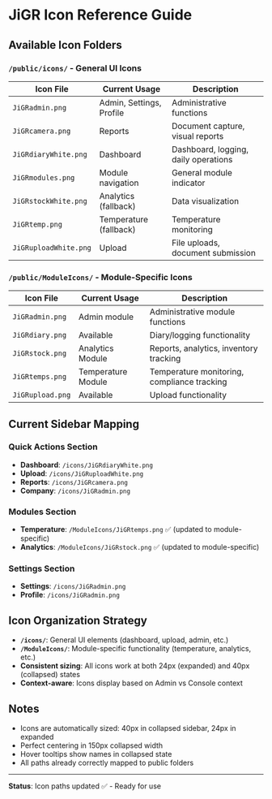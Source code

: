 # JiGR Icon Reference Guide

## Available Icon Folders

### `/public/icons/` - General UI Icons
| Icon File | Current Usage | Description |
|-----------|---------------|-------------|
| `JiGRadmin.png` | Admin, Settings, Profile | Administrative functions |
| `JiGRcamera.png` | Reports | Document capture, visual reports |
| `JiGRdiaryWhite.png` | Dashboard | Dashboard, logging, daily operations |
| `JiGRmodules.png` | Module navigation | General module indicator |
| `JiGRstockWhite.png` | Analytics (fallback) | Data visualization |
| `JiGRtemp.png` | Temperature (fallback) | Temperature monitoring |
| `JiGRuploadWhite.png` | Upload | File uploads, document submission |

### `/public/ModuleIcons/` - Module-Specific Icons
| Icon File | Current Usage | Description |
|-----------|---------------|-------------|
| `JiGRadmin.png` | Admin module | Administrative module functions |
| `JiGRdiary.png` | Available | Diary/logging functionality |
| `JiGRstock.png` | Analytics Module | Reports, analytics, inventory tracking |
| `JiGRtemps.png` | Temperature Module | Temperature monitoring, compliance tracking |
| `JiGRupload.png` | Available | Upload functionality |

## Current Sidebar Mapping

### Quick Actions Section
- **Dashboard**: `/icons/JiGRdiaryWhite.png`
- **Upload**: `/icons/JiGRuploadWhite.png`
- **Reports**: `/icons/JiGRcamera.png`
- **Company**: `/icons/JiGRadmin.png`

### Modules Section
- **Temperature**: `/ModuleIcons/JiGRtemps.png` ✅ (updated to module-specific)
- **Analytics**: `/ModuleIcons/JiGRstock.png` ✅ (updated to module-specific)

### Settings Section
- **Settings**: `/icons/JiGRadmin.png`
- **Profile**: `/icons/JiGRadmin.png`

## Icon Organization Strategy
- **`/icons/`**: General UI elements (dashboard, upload, admin, etc.)
- **`/ModuleIcons/`**: Module-specific functionality (temperature, analytics, etc.)
- **Consistent sizing**: All icons work at both 24px (expanded) and 40px (collapsed) states
- **Context-aware**: Icons display based on Admin vs Console context

## Notes
- Icons are automatically sized: 40px in collapsed sidebar, 24px in expanded
- Perfect centering in 150px collapsed width
- Hover tooltips show names in collapsed state
- All paths already correctly mapped to public folders

---

**Status**: Icon paths updated ✅ - Ready for use